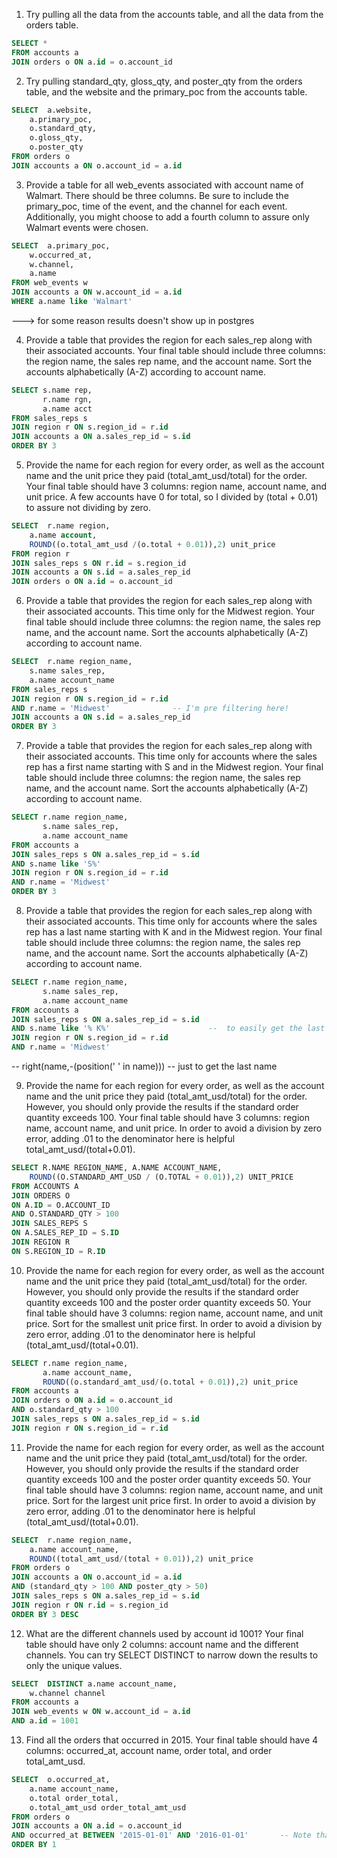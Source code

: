 1. Try pulling all the data from the accounts table, and all the data from the orders table.
```sql
SELECT *
FROM accounts a
JOIN orders o ON a.id = o.account_id 
```
2. Try pulling standard_qty, gloss_qty, and poster_qty from the orders table, and the website and the primary_poc from the accounts table.
```sql
SELECT  a.website,
	a.primary_poc,
	o.standard_qty,
	o.gloss_qty,
	o.poster_qty
FROM orders o
JOIN accounts a ON o.account_id = a.id 
```
3. Provide a table for all web_events associated with account name of Walmart. There should be three columns. Be sure to include the primary_poc, time of the event, and the channel for each event. Additionally, you might choose to add a fourth column to assure only Walmart events were chosen.
```sql
SELECT  a.primary_poc,
	w.occurred_at,
	w.channel,
	a.name
FROM web_events w
JOIN accounts a ON w.account_id = a.id
WHERE a.name like 'Walmart' 
```
---> for some reason results doesn't show up in postgres

4. Provide a table that provides the region for each sales_rep along with their associated accounts. Your final table should include three columns: the region name, the sales rep name, and the account name. Sort the accounts alphabetically (A-Z) according to account name.
```sql
SELECT s.name rep, 
       r.name rgn, 
       a.name acct
FROM sales_reps s
JOIN region r ON s.region_id = r.id
JOIN accounts a ON a.sales_rep_id = s.id 
ORDER BY 3 
```
5. Provide the name for each region for every order, as well as the account name and the unit price they paid (total_amt_usd/total) for the order. Your final table should have 3 columns: region name, account name, and unit price. A few accounts have 0 for total, so I divided by (total + 0.01) to assure not dividing by zero.
```sql
SELECT  r.name region, 
	a.name account, 
	ROUND((o.total_amt_usd /(o.total + 0.01)),2) unit_price
FROM region r
JOIN sales_reps s ON r.id = s.region_id
JOIN accounts a ON s.id = a.sales_rep_id
JOIN orders o ON a.id = o.account_id 
```
6. Provide a table that provides the region for each sales_rep along with their associated accounts. This time only for the Midwest region. Your final table should include three columns: the region name, the sales rep name, and the account name. Sort the accounts alphabetically (A-Z) according to account name.
```sql
SELECT  r.name region_name, 
	s.name sales_rep, 
	a.name account_name
FROM sales_reps s
JOIN region r ON s.region_id = r.id 
AND r.name = 'Midwest' 				-- I'm pre filtering here!
JOIN accounts a ON s.id = a.sales_rep_id
ORDER BY 3 
```
7. Provide a table that provides the region for each sales_rep along with their associated accounts. This time only for accounts where the sales rep has a first name starting with S and in the Midwest region. Your final table should include three columns: the region name, the sales rep name, and the account name. Sort the accounts alphabetically (A-Z) according to account name.
```sql
SELECT r.name region_name,
       s.name sales_rep,
       a.name account_name
FROM accounts a
JOIN sales_reps s ON a.sales_rep_id = s.id
AND s.name like 'S%'
JOIN region r ON s.region_id = r.id
AND r.name = 'Midwest'
ORDER BY 3 
```
8. Provide a table that provides the region for each sales_rep along with their associated accounts. This time only for accounts where the sales rep has a last name starting with K and in the Midwest region. Your final table should include three columns: the region name, the sales rep name, and the account name. Sort the accounts alphabetically (A-Z) according to account name.
```sql
SELECT r.name region_name,	
       s.name sales_rep,
       a.name account_name
FROM accounts a
JOIN sales_reps s ON a.sales_rep_id = s.id
AND s.name like '% K%' 			 			--  to easily get the last name!
JOIN region r ON s.region_id = r.id
AND r.name = 'Midwest'          
```
-- right(name,-(position(' ' in name)))
-- just to get the last name

9. Provide the name for each region for every order, as well as the account name and the unit price they paid (total_amt_usd/total) for the order. However, you should only provide the results if the standard order quantity exceeds 100. Your final table should have 3 columns: region name, account name, and unit price. In order to avoid a division by zero error, adding .01 to the denominator here is helpful total_amt_usd/(total+0.01).
```sql
SELECT R.NAME REGION_NAME, A.NAME ACCOUNT_NAME,
	ROUND((O.STANDARD_AMT_USD / (O.TOTAL + 0.01)),2) UNIT_PRICE
FROM ACCOUNTS A
JOIN ORDERS O 
ON A.ID = O.ACCOUNT_ID
AND O.STANDARD_QTY > 100
JOIN SALES_REPS S 
ON A.SALES_REP_ID = S.ID
JOIN REGION R 
ON S.REGION_ID = R.ID
```
10. Provide the name for each region for every order, as well as the account name and the unit price they paid (total_amt_usd/total) for the order. However, you should only provide the results if the standard order quantity exceeds 100 and the poster order quantity exceeds 50. Your final table should have 3 columns: region name, account name, and unit price. Sort for the smallest unit price first. In order to avoid a division by zero error, adding .01 to the denominator here is helpful (total_amt_usd/(total+0.01).
```sql
SELECT r.name region_name,
       a.name account_name,
       ROUND((o.standard_amt_usd/(o.total + 0.01)),2) unit_price
FROM accounts a
JOIN orders o ON a.id = o.account_id
AND o.standard_qty > 100
JOIN sales_reps s ON a.sales_rep_id = s.id
JOIN region r ON s.region_id = r.id 
```
11. Provide the name for each region for every order, as well as the account name and the unit price they paid (total_amt_usd/total) for the order. However, you should only provide the results if the standard order quantity exceeds 100 and the poster order quantity exceeds 50. Your final table should have 3 columns: region name, account name, and unit price. Sort for the largest unit price first. In order to avoid a division by zero error, adding .01 to the denominator here is helpful (total_amt_usd/(total+0.01).
```sql
SELECT  r.name region_name,
	a.name account_name,
	ROUND((total_amt_usd/(total + 0.01)),2) unit_price
FROM orders o
JOIN accounts a ON o.account_id = a.id
AND (standard_qty > 100 AND poster_qty > 50)
JOIN sales_reps s ON a.sales_rep_id = s.id
JOIN region r ON r.id = s.region_id
ORDER BY 3 DESC 
```
12. What are the different channels used by account id 1001? Your final table should have only 2 columns: account name and the different channels. You can try SELECT DISTINCT to narrow down the results to only the unique values.
```sql
SELECT  DISTINCT a.name account_name,
	w.channel channel
FROM accounts a
JOIN web_events w ON w.account_id = a.id
AND a.id = 1001 
```
13. Find all the orders that occurred in 2015. Your final table should have 4 columns: occurred_at, account name, order total, and order total_amt_usd.
```sql
SELECT  o.occurred_at,
	a.name account_name,
	o.total order_total,
	o.total_amt_usd order_total_amt_usd
FROM orders o
JOIN accounts a ON a.id = o.account_id
AND occurred_at BETWEEN '2015-01-01' AND '2016-01-01' 	    -- Note that the endpoint is 2016
ORDER BY 1
```

